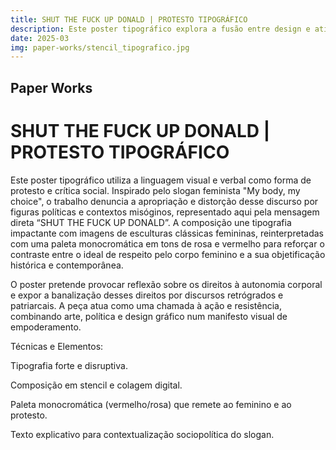 ```yaml
---
title: SHUT THE FUCK UP DONALD | PROTESTO TIPOGRÁFICO
description: Este poster tipográfico explora a fusão entre design e ativismo, utilizando stencil, colagem digital e uma paleta monocromática para reforçar a mensagem. A peça denuncia a distorção de discursos feministas e afirma, com força visual e sensibilidade, o direito à autonomia sobre o próprio corpo.
date: 2025-03
img: paper-works/stencil_tipografico.jpg
---
```

## Paper Works


# SHUT THE FUCK UP DONALD | PROTESTO TIPOGRÁFICO

Este poster tipográfico utiliza a linguagem visual e verbal como forma de protesto e crítica social. Inspirado pelo slogan feminista "My body, my choice", o trabalho denuncia a apropriação e distorção desse discurso por figuras políticas e contextos misóginos, representado aqui pela mensagem direta “SHUT THE FUCK UP DONALD”. A composição une tipografia impactante com imagens de esculturas clássicas femininas, reinterpretadas com uma paleta monocromática em tons de rosa e vermelho para reforçar o contraste entre o ideal de respeito pelo corpo feminino e a sua objetificação histórica e contemporânea.

O poster pretende provocar reflexão sobre os direitos à autonomia corporal e expor a banalização desses direitos por discursos retrógrados e patriarcais. A peça atua como uma chamada à ação e resistência, combinando arte, política e design gráfico num manifesto visual de empoderamento.

Técnicas e Elementos:

Tipografia forte e disruptiva.

Composição em stencil e colagem digital.

Paleta monocromática (vermelho/rosa) que remete ao feminino e ao protesto.

Texto explicativo para contextualização sociopolítica do slogan.
